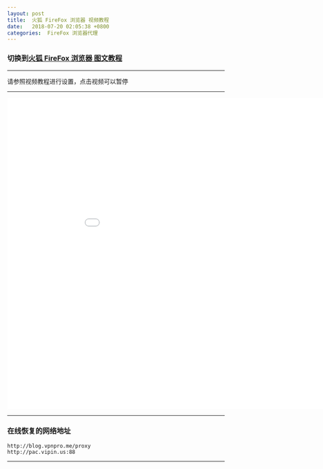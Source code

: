```yaml
---
layout: post
title:  火狐 FireFox 浏览器 视频教程
date:   2018-07-20 02:05:38 +0800
categories:  FireFox 浏览器代理
---
```


### 切换到[火狐 FireFox 浏览器 **图文教程**](/2018/07/firefox_txt/ "FireFox")

****

请参照视频教程进行设置，点击视频可以暂停

****
<iframe width="960" height="720" src="/files/FireFox.mp4" frameborder="0" allow="autoplay; encrypted-media" allowfullscreen></iframe>

****

### 在线恢复的网络地址

```
http://blog.vpnpro.me/proxy
http://pac.vipin.us:88
```
****